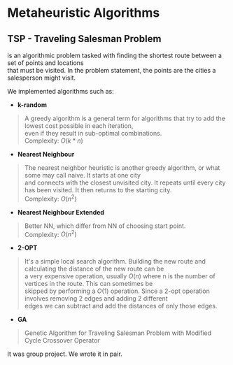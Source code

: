 # Metaheuristic Algorithms
## TSP - Traveling Salesman Problem 
is an algorithmic problem tasked with finding the shortest route between a set of points and locations  
that must be visited. In the problem statement, the points are the cities a salesperson might visit.

We implemented algorithms such as:  

- **k-random**    
> A greedy algorithm is a general term for algorithms that try to add the lowest cost possible in each iteration,   
> even if they result in sub-optimal combinations.   
> Complexity: $O(k*n)$

- **Nearest Neighbour**  
> The nearest neighbor heuristic is another greedy algorithm, or what some may call naive. It starts at one city  
> and connects with the closest unvisited city. It repeats until every city has been visited. It then returns to the starting city.  
> Complexity: $O(n^2)$  

- **Nearest Neighbour Extended**  
> Better NN, which differ from NN of choosing start point.  
> Complexity: $O(n^2)$  

- **2-OPT**  
> It's a simple local search algorithm. Building the new route and calculating the distance of the new route can be  
> a very expensive operation, usually $O(n)$ where n is the number of vertices in the route. This can sometimes be   
> skipped by performing a $O(1)$ operation. Since a 2-opt operation involves removing 2 edges and adding 2 different  
> edges we can subtract and add the distances of only those edges.  

- **GA**  
> Genetic Algorithm for Traveling Salesman Problem with Modified Cycle Crossover Operator 

It was group project. We wrote it in pair.
